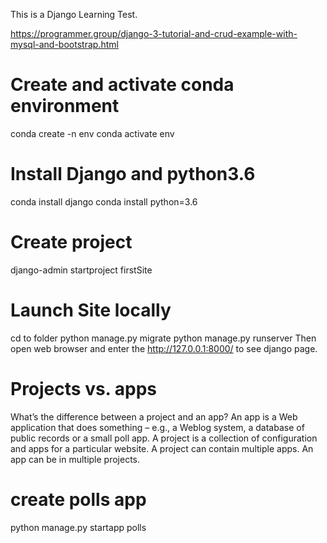 This is a Django Learning Test.

https://programmer.group/django-3-tutorial-and-crud-example-with-mysql-and-bootstrap.html

# Create and activate conda environment
conda create -n env
conda activate env

# Install Django and python3.6
conda install django
conda install python=3.6

# Create project
django-admin startproject firstSite

# Launch Site locally
cd to folder
python manage.py migrate
python manage.py runserver
Then open web browser and enter the http://127.0.0.1:8000/ to see django page.

# Projects vs. apps
What’s the difference between a project and an app? An app is a Web application that does something – e.g., a Weblog system, a database of public records or a small poll app. A project is a collection of configuration and apps for a particular website. A project can contain multiple apps. An app can be in multiple projects.

# create polls app
python manage.py startapp polls
